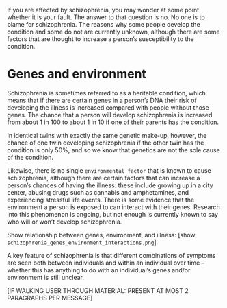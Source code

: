 If you are affected by schizophrenia, you may wonder at some point
whether it is your fault. The answer to that question is no. No one is
to blame for schizophrenia. The reasons why some people develop the
condition and some do not are currently unknown, although there are
some factors that are thought to increase a person’s susceptibility to
the condition.

# Genes and environment

Schizophrenia is sometimes referred to as a heritable condition, which
means that if there are certain genes in a person’s DNA their risk of
developing the illness is increased compared with people without those
genes. The chance that a person will develop schizophrenia is
increased from about 1 in 100 to about 1 in 10 if one of their parents
has the condition.

In identical twins with exactly the same genetic make-up, however, the
chance of one twin developing schizophrenia if the other twin has the
condition is only 50%, and so we know that genetics are not the sole
cause of the condition.

Likewise, there is no single `environmental factor` that is known to
cause schizophrenia, although there are certain factors that can
increase a person’s chances of having the illness: these include
growing up in a city center, abusing drugs such as cannabis and
amphetamines, and experiencing stressful life events. There is some
evidence that the environment a person is exposed to can interact with
their genes. Research into this phenomenon is ongoing, but not enough
is currently known to say who will or won’t develop schizophrenia.

Show relationship between genes, environment, and illness: [show
`schizophrenia_genes_environment_interactions.png`]

A key feature of schizophrenia is that different combinations of
symptoms are seen both between individuals and within an individual
over time – whether this has anything to do with an individual’s genes
and/or environment is still unclear.

[IF WALKING USER THROUGH MATERIAL: PRESENT AT MOST 2 PARAGRAPHS PER MESSAGE]
